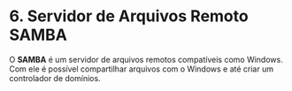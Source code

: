 # 6. Servidor de Arquivos Remoto **SAMBA**

O **SAMBA** é um servidor de arquivos remotos compatíveis como Windows. Com ele é possível compartilhar arquivos com o Windows e até criar um controlador de domínios.
